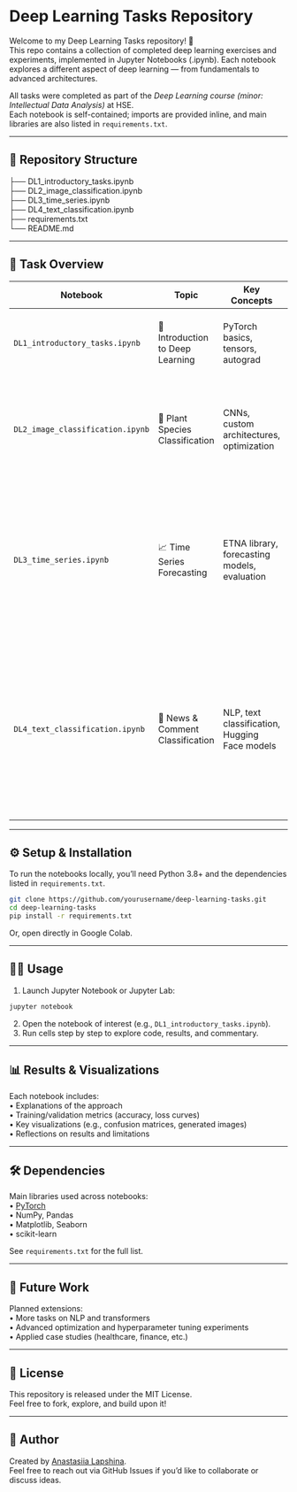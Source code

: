 # Deep Learning Tasks Repository

Welcome to my Deep Learning Tasks repository! 🚀  
This repo contains a collection of completed deep learning exercises and experiments, implemented in Jupyter Notebooks (.ipynb). Each notebook explores a different aspect of deep learning — from fundamentals to advanced architectures.  

All tasks were completed as part of the *Deep Learning course (minor: Intellectual Data Analysis)* at HSE.  
Each notebook is self-contained; imports are provided inline, and main libraries are also listed in `requirements.txt`.  

---

## 📂 Repository Structure  

├── DL1_introductory_tasks.ipynb  
├── DL2_image_classification.ipynb  
├── DL3_time_series.ipynb  
├── DL4_text_classification.ipynb  
├── requirements.txt  
└── README.md  

---

## 📑 Task Overview  

| Notebook | Topic | Key Concepts | Notes |
|----------|-------|--------------|-------|
| `DL1_introductory_tasks.ipynb` | 🔰 Introduction to Deep Learning | PyTorch basics, tensors, autograd | Introductory exercises to get familiar with PyTorch and essential DL libraries. |
| `DL2_image_classification.ipynb` | 🌱 Plant Species Classification | CNNs, custom architectures, optimization | Built and trained CNNs in PyTorch for image classification, experimented with model customization and training strategies. |
| `DL3_time_series.ipynb` | 📈 Time Series Forecasting | ETNA library, forecasting models, evaluation | Real-world case study: forecasting cash demand for ATMs. Used multi-segment daily data and ETNA toolkit to improve prediction quality — a critical task for financial institutions. |
| `DL4_text_classification.ipynb` | 📰 News & Comment Classification | NLP, text classification, Hugging Face models | Trained models to classify news articles, predicted categories for unseen items, applied sentiment analysis with Hugging Face, and built analytics on most positive/negative news/comment categories. |

---

## ⚙️ Setup & Installation  

To run the notebooks locally, you’ll need Python 3.8+ and the dependencies listed in `requirements.txt`.  

```bash
git clone https://github.com/yourusername/deep-learning-tasks.git
cd deep-learning-tasks
pip install -r requirements.txt
```

Or, open directly in Google Colab.  

---

## 🧑‍💻 Usage  

1. Launch Jupyter Notebook or Jupyter Lab:  

```bash
jupyter notebook
```

2. Open the notebook of interest (e.g., `DL1_introductory_tasks.ipynb`).  
3. Run cells step by step to explore code, results, and commentary.  

---

## 📊 Results & Visualizations  

Each notebook includes:  
 • Explanations of the approach  
 • Training/validation metrics (accuracy, loss curves)  
 • Key visualizations (e.g., confusion matrices, generated images)  
 • Reflections on results and limitations  

---

## 🛠 Dependencies  

Main libraries used across notebooks:  
 • [PyTorch](https://pytorch.org/)  
 • NumPy, Pandas  
 • Matplotlib, Seaborn  
 • scikit-learn  

See `requirements.txt` for the full list.  

---

## 🌟 Future Work  

Planned extensions:  
 • More tasks on NLP and transformers  
 • Advanced optimization and hyperparameter tuning experiments  
 • Applied case studies (healthcare, finance, etc.)  

---

## 📜 License  

This repository is released under the MIT License.  
Feel free to fork, explore, and build upon it!  

---

## 👤 Author  

Created by [Anastasiia Lapshina](https://github.com/lapshinaaa).  
Feel free to reach out via GitHub Issues if you’d like to collaborate or discuss ideas.  

